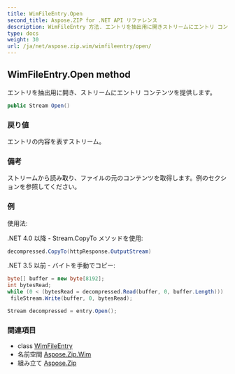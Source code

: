 ```yaml
---
title: WimFileEntry.Open
second_title: Aspose.ZIP for .NET API リファレンス
description: WimFileEntry 方法. エントリを抽出用に開きストリームにエントリ コンテンツを提供します
type: docs
weight: 30
url: /ja/net/aspose.zip.wim/wimfileentry/open/
---
```

## WimFileEntry.Open method

エントリを抽出用に開き、ストリームにエントリ コンテンツを提供します。

```csharp
public Stream Open()
```

### 戻り値

エントリの内容を表すストリーム。

### 備考

ストリームから読み取り、ファイルの元のコンテンツを取得します。例のセクションを参照してください。

### 例

使用法:

.NET 4.0 以降 - Stream.CopyTo メソッドを使用:

```csharp
decompressed.CopyTo(httpResponse.OutputStream)
```

.NET 3.5 以前 - バイトを手動でコピー:

```csharp
byte[] buffer = new byte[8192];
int bytesRead;
while (0 < (bytesRead = decompressed.Read(buffer, 0, buffer.Length)))
 fileStream.Write(buffer, 0, bytesRead);
```

```csharp
Stream decompressed = entry.Open();
```

### 関連項目

* class [WimFileEntry](../)
* 名前空間 [Aspose.Zip.Wim](../../wimfileentry/)
* 組み立て [Aspose.Zip](../../../)


